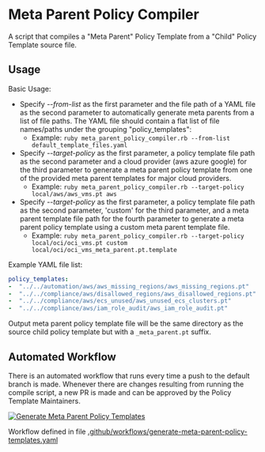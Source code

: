 # Meta Parent Policy Compiler

A script that compiles a "Meta Parent" Policy Template from a "Child" Policy Template source file.

## Usage

Basic Usage:

- Specify *--from-list* as the first parameter and the file path of a YAML file as the second parameter to automatically generate meta parents from a list of file paths. The YAML file should contain a flat list of file names/paths under the grouping "policy_templates":
  - Example: `ruby meta_parent_policy_compiler.rb --from-list default_template_files.yaml`
- Specify *--target-policy* as the first parameter, a policy template file path as the second parameter and a cloud provider (aws azure google) for the third parameter to generate a meta parent policy template from one of the provided meta parent templates for major cloud providers.
  - Example: `ruby meta_parent_policy_compiler.rb --target-policy local/aws/aws_vms.pt aws`
- Specify *--target-policy* as the first parameter, a policy template file path as the second parameter, 'custom' for the third parameter, and a meta parent template file path for the fourth parameter to generate a meta parent policy template using a custom meta parent template file.
  - Example: `ruby meta_parent_policy_compiler.rb --target-policy local/oci/oci_vms.pt custom local/oci/oci_vms_meta_parent.pt.template`

Example YAML file list:

```yaml
policy_templates:
-  "../../automation/aws/aws_missing_regions/aws_missing_regions.pt"
-  "../../compliance/aws/disallowed_regions/aws_disallowed_regions.pt"
-  "../../compliance/aws/ecs_unused/aws_unused_ecs_clusters.pt"
-  "../../compliance/aws/iam_role_audit/aws_iam_role_audit.pt"
```

Output meta parent policy template file will be the same directory as the source child policy template but with a `_meta_parent.pt` suffix.

## Automated Workflow

There is an automated workflow that runs every time a push to the default branch is made.  Whenever there are changes resulting from running the compile script, a new PR is made and can be approved by the Policy Template Maintainers.

[![Generate Meta Parent Policy Templates](https://github.com/flexera-public/policy_templates/actions/workflows/generate-meta-parent-policy-templates.yaml/badge.svg?event=push)](https://github.com/flexera-public/policy_templates/actions/workflows/generate-meta-parent-policy-templates.yaml)

Workflow defined in file [.github/workflows/generate-meta-parent-policy-templates.yaml](https://github.com/flexera-public/policy_templates/blob/master/.github/workflows/generate-meta-parent-policy-templates.yaml)
